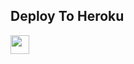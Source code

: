 


## Deploy To Heroku

<a href="https://heroku.com/deploy?template=https://github.com/PheonixDeathNote/Sakura">
     <img height="30px" src="https://img.shields.io/badge/Deploy%20To%20Heroku-blueviolet?style=for-the-badge&logo=heroku">
  </a>

